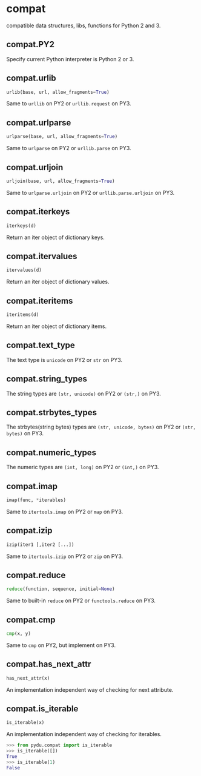 # compat

compatible data structures, libs, functions for Python 2 and 3.

## compat.PY2

Specify current Python interpreter is Python 2 or 3.


## compat.urlib
```python
urlib(base, url, allow_fragments=True)
```

Same to ``urllib`` on PY2 or ``urllib.request`` on PY3.


## compat.urlparse
```python
urlparse(base, url, allow_fragments=True)
```

Same to ``urlparse`` on PY2 or ``urllib.parse`` on PY3.


## compat.urljoin
```python
urljoin(base, url, allow_fragments=True)
```

Same to ``urlparse.urljoin`` on PY2 or ``urllib.parse.urljoin`` on PY3.


## compat.iterkeys
```python
iterkeys(d)
```

Return an iter object of dictionary keys.


## compat.itervalues
```python
itervalues(d)
```

Return an iter object of dictionary values.


## compat.iteritems
```python
iteritems(d)
```

Return an iter object of dictionary items.


## compat.text_type

The text type is ``unicode`` on PY2 or ``str`` on PY3.


## compat.string_types

The string types are ``(str, unicode)`` on PY2 or ``(str,)`` on PY3.

## compat.strbytes_types

The strbytes(string bytes) types are ``(str, unicode, bytes)`` on PY2 or ``(str, bytes)`` on PY3.


## compat.numeric_types

The numeric types are ``(int, long)`` on PY2 or ``(int,)`` on PY3.


## compat.imap
```python
imap(func, *iterables)
```

Same to ``itertools.imap`` on PY2 or ``map`` on PY3.


## compat.izip
```python
izip(iter1 [,iter2 [...])
```

Same to ``itertools.izip`` on PY2 or ``zip`` on PY3.


## compat.reduce
```python
reduce(function, sequence, initial=None)
```

Same to built-in ``reduce`` on PY2 or ``functools.reduce`` on PY3.


## compat.cmp
```python
cmp(x, y)
```

Same to ``cmp`` on PY2, but implement on PY3.


## compat.has_next_attr
```python
has_next_attr(x)
```

An implementation independent way of checking for next attribute.


## compat.is_iterable
```python
is_iterable(x)
```

An implementation independent way of checking for iterables.

```python
>>> from pydu.compat import is_iterable
>>> is_iterable([])
True
>>> is_iterable(1)
False
```
